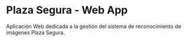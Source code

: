 # Plaza Segura - Web App
Aplicación Web dedicada a la gestión del sistema de reconocimiento de imágenes Plaza Segura. 
